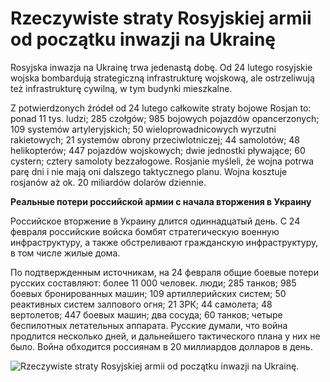 # Rzeczywiste straty Rosyjskiej armii od początku inwazji na Ukrainę

Rosyjska inwazja na Ukrainę trwa jedenastą dobę. Od 24 lutego rosyjskie wojska bombardują strategiczną infrastrukturę wojskową, ale ostrzeliwują też infrastrukturę cywilną, w tym budynki mieszkalne.

Z potwierdzonych źródeł od 24 lutego całkowite straty bojowe Rosjan to: ponad 11 tys. ludzi; 285 czołgów; 985 bojowych pojazdów opancerzonych; 109 systemów artyleryjskich; 50 wieloprowadnicowych wyrzutni rakietowych; 21 systemów obrony przeciwlotniczej; 44 samolotów; 48 helikopterów; 447 pojazdów wojskowych; dwie jednostki pływające; 60 cystern; cztery samoloty bezzałogowe. Rosjanie myśleli, że wojna potrwa parę dni i nie mają oni dalszego taktycznego planu. Wojna kosztuje rosjanów aż ok. 20 miliardów dolarów dziennie.

**Pеальные потери российской армии с начала вторжения в Украину**

Российское вторжение в Украину длится одиннадцатый день. С 24 февраля российские войска бомбят стратегическую военную инфраструктуру, а также обстреливают гражданскую инфраструктуру, в том числе жилые дома.

По подтвержденным источникам, на 24 февраля общие боевые потери русских составляют: более 11 000 человек. люди; 285 танков; 985 боевых бронированных машин; 109 артиллерийских систем; 50 реактивных систем залпового огня; 21 ЗРК; 44 самолета; 48 вертолетов; 447 боевых машин; два сосуда; 60 танков; четыре беспилотных летательных аппарата. Русские думали, что война продлится несколько дней, и дальнейшего тактического плана у них не было. Война обходится россиянам в 20 миллиардов долларов в день.

![Rzeczywiste straty Rosyjskiej armii od początku inwazji na Ukrainę](https://ukraina.dkonto.pl/wp-content/uploads/2022/03/bucza.jpg "Rzeczywiste straty Rosyjskiej armii od początku inwazji na Ukrainę").

